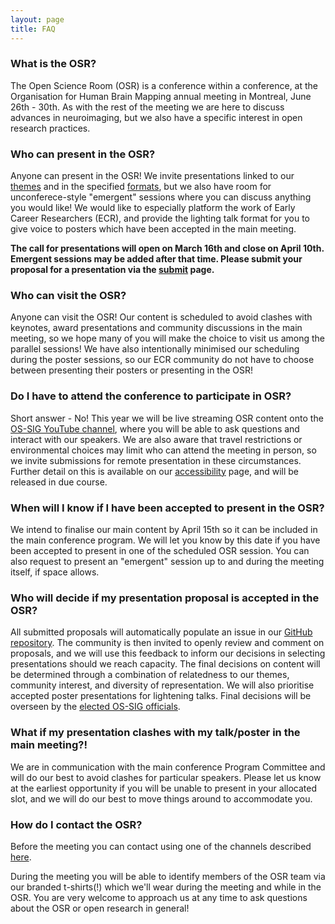 ```yaml
---
layout: page
title: FAQ
---
```


### What is the OSR?
The Open Science Room (OSR) is a conference within a conference, at the Organisation for Human Brain Mapping annual meeting in Montreal, June 26th - 30th. As with the rest of the meeting we are here to discuss advances in neuroimaging, but we also have a specific interest in open research practices.

### Who can present in the OSR?
Anyone can present in the OSR! We invite presentations linked to our [themes](themes.md) and in the specified [formats](formats.md), but we also have room for unconferece-style "emergent" sessions where you can discuss anything you would like! We would like to especially platform the work of Early Career Researchers (ECR), and provide the lighting talk format for you to give voice to posters which have been accepted in the main meeting.

**The call for presentations will open on March 16th and close on April 10th. Emergent sessions may be added after that time. Please submit your proposal for a presentation via the [submit](submit.md) page.**


### Who can visit the OSR?
Anyone can visit the OSR! Our content is scheduled to avoid clashes with keynotes, award presentations and community discussions in the main meeting, so we hope many of you will make the choice to visit us among the parallel sessions! We have also intentionally minimised our scheduling during the poster sessions, so our ECR community do not have to choose between presenting their posters or presenting in the OSR!

### Do I have to attend the conference to participate in OSR?
Short answer - No! This year we will be live streaming OSR content onto the [OS-SIG YouTube channel](https://www.youtube.com/channel/UChvSitFvqGDeA1y7MJs4CGQ), where you will be able to ask questions and interact with our speakers. We are also aware that travel restrictions or environmental choices may limit who can attend the meeting in person, so we invite submissions for remote presentation in these circumstances. Further detail on this is available on our [accessibility](accessibility.md) page, and will be released in due course.


### When will I know if I have been accepted to present in the OSR?
We intend to finalise our main content by April 15th so it can be included in the main conference program. We will let you know by this date if you have been accepted to present in one of the scheduled OSR session. You can also request to present an "emergent" session up to and during the meeting itself, if space allows.


### Who will decide if my presentation proposal is accepted in the OSR?
All submitted proposals will automatically populate an issue in our <a href="https://github.com/ohbm/osr2020">GitHub repository</a>. The community is then invited to openly review and comment on proposals, and we will use this feedback to inform our decisions in selecting presentations should we reach capacity. The final decisions on content will be determined through a combination of relatedness to our themes, community interest, and diversity of representation. We will also prioritise accepted poster presentations for lightening talks. Final decisions will be overseen by the <a href="https://ossig.netlify.com/">elected OS-SIG officials</a>.


### What if my presentation clashes with my talk/poster in the main meeting?!
We are in communication with the main conference Program Committee and will do our best to avoid clashes for particular speakers. Please let us know at the earliest opportunity if you will be unable to present in your allocated slot, and we will do our best to move things around to accommodate you.


### How do I contact the OSR?
Before the meeting you can contact using one of the channels described [here](contact.md).

During the meeting you will be able to identify members of the OSR team via our branded t-shirts(!) which we'll wear during the meeting and while in the OSR. You are very welcome to approach us at any time to ask questions about the OSR or open research in general!
